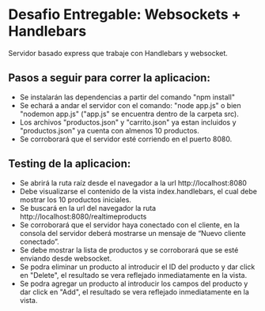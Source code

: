 # Desafio Entregable: Websockets + Handlebars
Servidor basado express que trabaje con Handlebars y websocket.

## Pasos a seguir para correr la aplicacion:
- Se instalarán las dependencias a partir del comando "npm install"
- Se echará a andar el servidor con el comando: "node app.js" o bien "nodemon app.js" ("app.js" se encuentra dentro de la carpeta src).
- Los archivos "productos.json" y "carrito.json" ya estan incluidos y "productos.json" ya cuenta con almenos 10 productos.
- Se corroborará que el servidor esté corriendo en el puerto 8080.

## Testing de la aplicacion:
- Se abrirá la ruta raíz desde el navegador a la url http://localhost:8080
- Debe visualizarse el contenido de la vista index.handlebars, el cual debe mostrar los 10 productos iniciales.
- Se buscará en la url del navegador la ruta http://localhost:8080/realtimeproducts
- Se corroborará que el servidor haya conectado con el cliente, en la consola del servidor deberá mostrarse un mensaje de “Nuevo cliente conectado”.
- Se debe mostrar la lista de productos y se corroborará que se esté enviando desde websocket.
- Se podra eliminar un producto al introducir el ID del producto y dar click en "Delete", el resultado se vera reflejado inmediatamente en la vista.
- Se podra agregar un producto al introducir los campos del producto y dar click en "Add", el resultado se vera reflejado inmediatamente en la vista.
